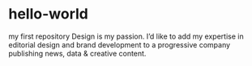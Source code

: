 # hello-world
my first repository
Design is my passion. I’d like to add my expertise in editorial design and brand development to a progressive company publishing news, data & creative content.
